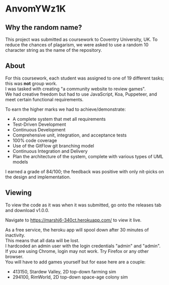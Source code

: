 # AnvomYWz1K

## Why the random name?

This project was submitted as coursework to Coventry University, UK.
To reduce the chances of plagarism, we were asked to use a random 10 character string as the name of the repository.

## About

For this coursework, each student was assigned to one of 19 different tasks; this was **not** group work.  
I was tasked with creating "a community website to review games".  
We had creative freedom but had to use JavaScript, Koa, Puppeteer, and meet certain functional requirements.

To earn the higher marks we had to achieve/demonstrate:  

 - A complete system that met all requirements
 - Test-Driven Development
 - Continuous Development
 - Comprehensive unit, integration, and acceptance tests
 - 100% code coverage
 - Use of the GitFlow git branching model
 - Continuous Integration and Delivery
 - Plan the architecture of the system, complete with various types of UML models
 
I earned a grade of 84/100; the feedback was positive with only nit-picks on the design and implementation. 

## Viewing

To view the code as it was when it was submitted, go onto the releases tab and download v1.0.0.  

Navigate to https://marshj6-340ct.herokuapp.com/ to view it live.  

As a free service, the heroku app will spool down after 30 minutes of inactivity.  
This means that all data will be lost.  
I hardcoded an admin user with the login credentials "admin" and "admin".  
If you are using Chrome, login may not work. Try Firefox or any other browser.  
You will have to add games yourself but for ease here are a couple:  

 - 413150, Stardew Valley, 2D top-down farming sim
 - 294100, RimWorld, 2D top-down space-age colony sim
